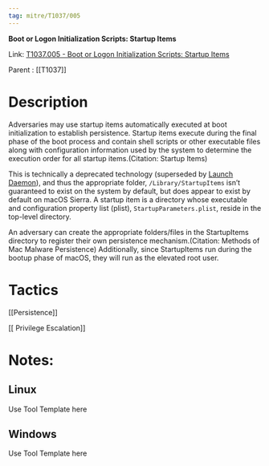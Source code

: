 ```yaml
---
tag: mitre/T1037/005
---
```


**Boot or Logon Initialization Scripts: Startup Items**

Link: [T1037.005 - Boot or Logon Initialization Scripts: Startup Items](https://attack.mitre.org/techniques/T1037/005)

Parent : [[T1037]]


# Description

Adversaries may use startup items automatically executed at boot initialization to establish persistence. Startup items execute during the final phase of the boot process and contain shell scripts or other executable files along with configuration information used by the system to determine the execution order for all startup items.(Citation: Startup Items)

This is technically a deprecated technology (superseded by [Launch Daemon](https://attack.mitre.org/techniques/T1543/004)), and thus the appropriate folder, <code>/Library/StartupItems</code> isn’t guaranteed to exist on the system by default, but does appear to exist by default on macOS Sierra. A startup item is a directory whose executable and configuration property list (plist), <code>StartupParameters.plist</code>, reside in the top-level directory. 

An adversary can create the appropriate folders/files in the StartupItems directory to register their own persistence mechanism.(Citation: Methods of Mac Malware Persistence) Additionally, since StartupItems run during the bootup phase of macOS, they will run as the elevated root user.

# Tactics


[[Persistence]]

[[ Privilege Escalation]]


# Notes:

## Linux

Use Tool Template here

## Windows

Use Tool Template here